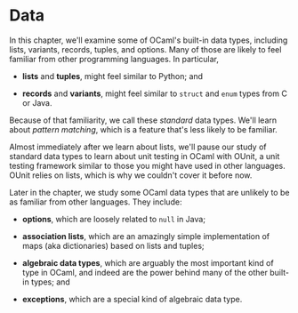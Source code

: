 # Data

In this chapter, we'll examine some of OCaml's built-in data types, including
lists, variants, records, tuples, and options. Many of those are likely to feel
familiar from other programming languages. In particular,

- **lists** and **tuples**, might feel similar to Python; and

- **records** and **variants**, might feel similar to `struct` and `enum` types
  from C or Java.

Because of that familiarity, we call these *standard* data types. We'll learn
about *pattern matching*, which is a feature that's less likely to be familiar.

Almost immediately after we learn about lists, we'll pause our study of standard
data types to learn about unit testing in OCaml with OUnit, a unit testing
framework similar to those you might have used in other languages. OUnit relies
on lists, which is why we couldn't cover it before now.

Later in the chapter, we study some OCaml data types that are unlikely to be as
familiar from other languages. They include:

- **options**, which are loosely related to `null` in Java;

- **association lists**, which are an amazingly simple implementation
  of maps (aka dictionaries) based on lists and tuples;

- **algebraic data types**, which are arguably the most important
  kind of type in OCaml, and indeed are the power behind many
  of the other built-in types; and

- **exceptions**, which are a special kind of algebraic data type.
